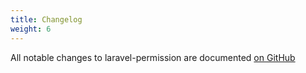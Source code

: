 ```yaml
---
title: Changelog
weight: 6
---
```


All notable changes to laravel-permission are documented [on GitHub](https://github.com/yusronarif/laravel-rbac/blob/master/CHANGELOG.md)
